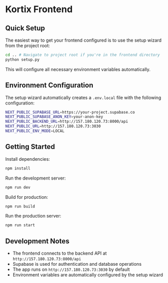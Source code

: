 # Kortix Frontend

## Quick Setup

The easiest way to get your frontend configured is to use the setup wizard from the project root:

```bash
cd .. # Navigate to project root if you're in the frontend directory
python setup.py
```

This will configure all necessary environment variables automatically.

## Environment Configuration

The setup wizard automatically creates a `.env.local` file with the following configuration:

```sh
NEXT_PUBLIC_SUPABASE_URL=https://your-project.supabase.co
NEXT_PUBLIC_SUPABASE_ANON_KEY=your-anon-key
NEXT_PUBLIC_BACKEND_URL=http://157.180.120.73:8000/api
NEXT_PUBLIC_URL=http://157.180.120.73:3030
NEXT_PUBLIC_ENV_MODE=LOCAL
```

## Getting Started

Install dependencies:

```bash
npm install
```

Run the development server:

```bash
npm run dev
```

Build for production:

```bash
npm run build
```

Run the production server:

```bash
npm run start
```

## Development Notes

- The frontend connects to the backend API at `http://157.180.120.73:8000/api`
- Supabase is used for authentication and database operations
- The app runs on `http://157.180.120.73:3030` by default
- Environment variables are automatically configured by the setup wizard
